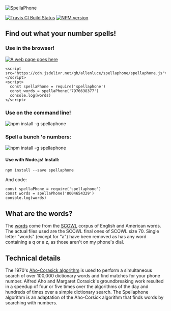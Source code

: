 <p class="logo">
  <img src="https://github.com/allenluce/spellaphone/raw/master/docs/spellaphone.png?raw=true"
  alt="SpellaPhone" />
</p>

<!-- BADGES/ -->
<div class="span">
  <span class="badge-travisci"><a href="http://travis-ci.org/allenluce/spellaphone" title="Check this project's build status on TravisCI"><img src="https://img.shields.io/travis/allenluce/spellaphone/master.svg" alt="Travis CI Build Status" /></a></span>
  <span class="badge-npmversion"><a href="https://npmjs.org/package/spellaphone" title="View this project on NPM"><img src="https://img.shields.io/npm/v/spellaphone.svg" alt="NPM version" /></a></span>
</div>

<!-- /BADGES -->


## Find out what your number spells!
<div id="demo"></div>

### Use in the browser!

<a href="https://jsfiddle.net/allenluce/c49r5b4b/" target="blank">
  <img class="browser" src="https://github.com/allenluce/spellaphone/raw/master/docs/web.gif?raw=true" alt="A web page goes here" />
</a>

    <script src="https://cdn.jsdelivr.net/gh/allenluce/spellaphone/spellaphone.js"></script>
    <script>
      const spellaPhone = require('spellaphone')
      const words = spellaPhone('7976638377')
      console.log(words)
    </script>

### Use on the command line!

<img src="https://github.com/allenluce/spellaphone/raw/master/docs/flat.gif?raw=true" alt="npm install -g spellaphone" />

### Spell a bunch 'o numbers:

<img src="https://github.com/allenluce/spellaphone/raw/master/docs/bulk.gif?raw=true" alt="npm install -g spellaphone" />

#### Use with Node.js!  Install:

    npm install --save spellaphone

And code:

    const spellaPhone = require('spellaphone')
    const words = spellaPhone('8004654329')
    console.log(words)

## What are the words?

The [words](words.txt) come from the
[SCOWL](http://wordlist.aspell.net) corpus of English and American
words. The actual files used are the SCOWL final ones of SCOWL
size 70. Single letter "words" (except for "a") have been removed as
has any word containing a q or a z, as those aren't on my phone's
dial.

## Technical details

The 1970's [Aho-Corasick algorithm](https://cr.yp.to/bib/1975/aho.pdf)
is used to perform a simultaneous search of over 100,000 dictionary
words and find matches for your phone number. Alfred Aho and Margaret
Corasick's groundbreaking work resulted in a speedup of four or five
times over the algorithms of the day and hundreds of times over a
simple dictionary search. The Spellaphone algorithm is an adaptation
of the Aho-Corsick algorithm that finds words by searching with
numbers.

